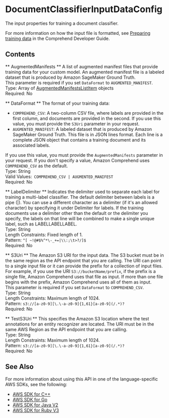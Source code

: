 # DocumentClassifierInputDataConfig<a name="API_DocumentClassifierInputDataConfig"></a>

The input properties for training a document classifier\. 

For more information on how the input file is formatted, see [Preparing training data](https://docs.aws.amazon.com/comprehend/latest/dg/prep-classifier-data.html) in the Comprehend Developer Guide\. 

## Contents<a name="API_DocumentClassifierInputDataConfig_Contents"></a>

 ** AugmentedManifests **   <a name="comprehend-Type-DocumentClassifierInputDataConfig-AugmentedManifests"></a>
A list of augmented manifest files that provide training data for your custom model\. An augmented manifest file is a labeled dataset that is produced by Amazon SageMaker Ground Truth\.  
This parameter is required if you set `DataFormat` to `AUGMENTED_MANIFEST`\.  
Type: Array of [AugmentedManifestsListItem](API_AugmentedManifestsListItem.md) objects  
Required: No

 ** DataFormat **   <a name="comprehend-Type-DocumentClassifierInputDataConfig-DataFormat"></a>
The format of your training data:  
+  `COMPREHEND_CSV`: A two\-column CSV file, where labels are provided in the first column, and documents are provided in the second\. If you use this value, you must provide the `S3Uri` parameter in your request\.
+  `AUGMENTED_MANIFEST`: A labeled dataset that is produced by Amazon SageMaker Ground Truth\. This file is in JSON lines format\. Each line is a complete JSON object that contains a training document and its associated labels\. 

  If you use this value, you must provide the `AugmentedManifests` parameter in your request\.
If you don't specify a value, Amazon Comprehend uses `COMPREHEND_CSV` as the default\.  
Type: String  
Valid Values:` COMPREHEND_CSV | AUGMENTED_MANIFEST`   
Required: No

 ** LabelDelimiter **   <a name="comprehend-Type-DocumentClassifierInputDataConfig-LabelDelimiter"></a>
Indicates the delimiter used to separate each label for training a multi\-label classifier\. The default delimiter between labels is a pipe \(\|\)\. You can use a different character as a delimiter \(if it's an allowed character\) by specifying it under Delimiter for labels\. If the training documents use a delimiter other than the default or the delimiter you specify, the labels on that line will be combined to make a single unique label, such as LABELLABELLABEL\.  
Type: String  
Length Constraints: Fixed length of 1\.  
Pattern: `^[ ~!@#$%^*\-_+=|\\:;\t>?/]$`   
Required: No

 ** S3Uri **   <a name="comprehend-Type-DocumentClassifierInputDataConfig-S3Uri"></a>
The Amazon S3 URI for the input data\. The S3 bucket must be in the same region as the API endpoint that you are calling\. The URI can point to a single input file or it can provide the prefix for a collection of input files\.  
For example, if you use the URI `S3://bucketName/prefix`, if the prefix is a single file, Amazon Comprehend uses that file as input\. If more than one file begins with the prefix, Amazon Comprehend uses all of them as input\.  
This parameter is required if you set `DataFormat` to `COMPREHEND_CSV`\.  
Type: String  
Length Constraints: Maximum length of 1024\.  
Pattern: `s3://[a-z0-9][\.\-a-z0-9]{1,61}[a-z0-9](/.*)?`   
Required: No

 ** TestS3Uri **   <a name="comprehend-Type-DocumentClassifierInputDataConfig-TestS3Uri"></a>
This specifies the Amazon S3 location where the test annotations for an entity recognizer are located\. The URI must be in the same AWS Region as the API endpoint that you are calling\.   
Type: String  
Length Constraints: Maximum length of 1024\.  
Pattern: `s3://[a-z0-9][\.\-a-z0-9]{1,61}[a-z0-9](/.*)?`   
Required: No

## See Also<a name="API_DocumentClassifierInputDataConfig_SeeAlso"></a>

For more information about using this API in one of the language\-specific AWS SDKs, see the following:
+  [AWS SDK for C\+\+](https://docs.aws.amazon.com/goto/SdkForCpp/comprehend-2017-11-27/DocumentClassifierInputDataConfig) 
+  [AWS SDK for Go](https://docs.aws.amazon.com/goto/SdkForGoV1/comprehend-2017-11-27/DocumentClassifierInputDataConfig) 
+  [AWS SDK for Java V2](https://docs.aws.amazon.com/goto/SdkForJavaV2/comprehend-2017-11-27/DocumentClassifierInputDataConfig) 
+  [AWS SDK for Ruby V3](https://docs.aws.amazon.com/goto/SdkForRubyV3/comprehend-2017-11-27/DocumentClassifierInputDataConfig) 